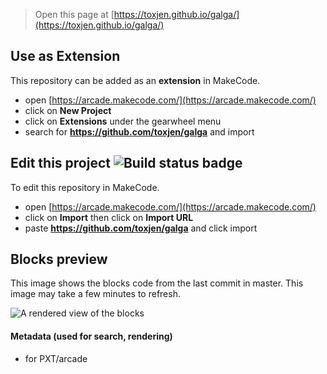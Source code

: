 


> Open this page at [https://toxjen.github.io/galga/](https://toxjen.github.io/galga/)

## Use as Extension

This repository can be added as an **extension** in MakeCode.

* open [https://arcade.makecode.com/](https://arcade.makecode.com/)
* click on **New Project**
* click on **Extensions** under the gearwheel menu
* search for **https://github.com/toxjen/galga** and import

## Edit this project ![Build status badge](https://github.com/toxjen/galga/workflows/MakeCode/badge.svg)

To edit this repository in MakeCode.

* open [https://arcade.makecode.com/](https://arcade.makecode.com/)
* click on **Import** then click on **Import URL**
* paste **https://github.com/toxjen/galga** and click import

## Blocks preview

This image shows the blocks code from the last commit in master.
This image may take a few minutes to refresh.

![A rendered view of the blocks](https://github.com/toxjen/galga/raw/master/.github/makecode/blocks.png)

#### Metadata (used for search, rendering)

* for PXT/arcade
<script src="https://makecode.com/gh-pages-embed.js"></script><script>makeCodeRender("{{ site.makecode.home_url }}", "{{ site.github.owner_name }}/{{ site.github.repository_name }}");</script>
